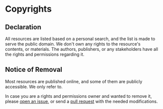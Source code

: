 # Copyrights
## Declaration
All resources are listed based on a personal search, and the list is made to serve the public domain. We don't own any rights to the resource's contents, or materials. The authors, publishers, or any stakeholders have all the rights and permissions regarding it.

## Notice of Removal
Most resources are published online, and some of them are publicly accessible. We only refer to.

In case you are a rights and permissions owner and wanted to remove it, please [open an issue](https://github.com/Faares/Curated/issues), or send a [pull request](https://github.com/Faares/Curated/pulls) with the needed modifications.
